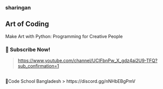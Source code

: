 ### sharingan
Art of Coding 
---
Make Art with Python: Programming for Creative People

### 🔔 Subscribe Now!
> https://www.youtube.com/channel/UCIFbnPw_X_gdz4ai2U9-TFQ?sub_confirmation=1
<br/>
🌌Code School Bangladesh
> https://discord.gg/nNHbEBgPmV
